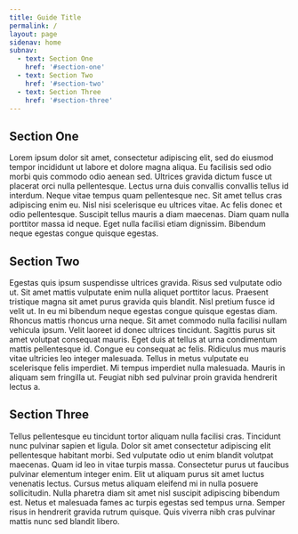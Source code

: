 ```yaml
---
title: Guide Title
permalink: /
layout: page
sidenav: home
subnav:
  - text: Section One
    href: '#section-one'
  - text: Section Two
    href: '#section-two'
  - text: Section Three
    href: '#section-three'
---
```

## Section One

Lorem ipsum dolor sit amet, consectetur adipiscing elit, sed do eiusmod tempor incididunt ut labore et dolore magna aliqua. Eu facilisis sed odio morbi quis commodo odio aenean sed. Ultrices gravida dictum fusce ut placerat orci nulla pellentesque. Lectus urna duis convallis convallis tellus id interdum. Neque vitae tempus quam pellentesque nec. Sit amet tellus cras adipiscing enim eu. Nisl nisi scelerisque eu ultrices vitae. Ac felis donec et odio pellentesque. Suscipit tellus mauris a diam maecenas. Diam quam nulla porttitor massa id neque. Eget nulla facilisi etiam dignissim. Bibendum neque egestas congue quisque egestas.

## Section Two

Egestas quis ipsum suspendisse ultrices gravida. Risus sed vulputate odio ut. Sit amet mattis vulputate enim nulla aliquet porttitor lacus. Praesent tristique magna sit amet purus gravida quis blandit. Nisl pretium fusce id velit ut. In eu mi bibendum neque egestas congue quisque egestas diam. Rhoncus mattis rhoncus urna neque. Sit amet commodo nulla facilisi nullam vehicula ipsum. Velit laoreet id donec ultrices tincidunt. Sagittis purus sit amet volutpat consequat mauris. Eget duis at tellus at urna condimentum mattis pellentesque id. Congue eu consequat ac felis. Ridiculus mus mauris vitae ultricies leo integer malesuada. Tellus in metus vulputate eu scelerisque felis imperdiet. Mi tempus imperdiet nulla malesuada. Mauris in aliquam sem fringilla ut. Feugiat nibh sed pulvinar proin gravida hendrerit lectus a.

## Section Three

Tellus pellentesque eu tincidunt tortor aliquam nulla facilisi cras. Tincidunt nunc pulvinar sapien et ligula. Dolor sit amet consectetur adipiscing elit pellentesque habitant morbi. Sed vulputate odio ut enim blandit volutpat maecenas. Quam id leo in vitae turpis massa. Consectetur purus ut faucibus pulvinar elementum integer enim. Elit ut aliquam purus sit amet luctus venenatis lectus. Cursus metus aliquam eleifend mi in nulla posuere sollicitudin. Nulla pharetra diam sit amet nisl suscipit adipiscing bibendum est. Netus et malesuada fames ac turpis egestas sed tempus urna. Semper risus in hendrerit gravida rutrum quisque. Quis viverra nibh cras pulvinar mattis nunc sed blandit libero.
